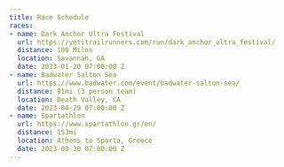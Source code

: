 ```yaml
---
title: Race Schedule
races:
- name: Dark Anchor Ultra Festival
  url: https://yetitrailrunners.com/run/dark_anchor_ultra_festival/
  distance: 100 Miles
  location: Savannah, GA
  date: 2023-01-20 07:00:00 Z
- name: Badwater Salton Sea
  url: https://www.badwater.com/event/badwater-salton-sea/
  distance: 81mi (3 person team)
  location: Death Valley, CA
  date: 2023-04-29 07:00:00 Z
- name: Spartathlon
  url: https://www.spartathlon.gr/en/
  distance: 153mi
  location: Athens to Sparta, Greece
  date: 2023-09-30 07:00:00 Z
---
```


